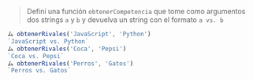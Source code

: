 > Definí una función `obtenerCompetencia` que tome como argumentos dos strings `a` y `b` y devuelva un string con el formato `a vs. b`
>
```javascript
ム obtenerRivales('JavaScript', 'Python')
`JavaScript vs. Python`
ム obtenerRivales('Coca', 'Pepsi')
`Coca vs. Pepsi`
ム obtenerRivales('Perros', 'Gatos')
`Perros vs. Gatos`
```
